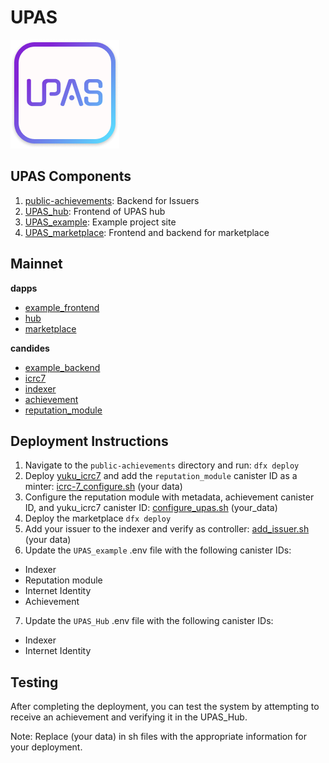 # UPAS

![User Public Achievement Logo](https://github.com/relinkd/UPAS/blob/main/images/upas_logo_x05_upd3.png)

## UPAS Components

1. [public-achievements](https://github.com/relinkd/public-achievements): Backend for Issuers
2. [UPAS_hub](https://github.com/relinkd/upas_hub): Frontend of UPAS hub
3. [UPAS_example](https://github.com/relinkd/upas_example_site): Example project site
4. [UPAS_marketplace](https://github.com/relinkd/upas_marketplace): Frontend and backend for marketplace

## Mainnet

**dapps**

* [example_frontend](https://5j4ti-jqaaa-aaaaj-qncma-cai.icp0.io)
* [hub](https://4dtrs-laaaa-aaaaj-qncla-cai.icp0.io)
* [marketplace](https://4kq2o-5iaaa-aaaaj-qnckq-cai.icp0.io)

**candides**

* [example_backend](https://a4gq6-oaaaa-aaaab-qaa4q-cai.raw.icp0.io/?id=4esxg-gyaaa-aaaaj-qnclq-cai)
* [icrc7](https://a4gq6-oaaaa-aaaab-qaa4q-cai.raw.icp0.io/?id=4ywnx-ryaaa-aaaaj-qncjq-cai)
* [indexer](https://a4gq6-oaaaa-aaaab-qaa4q-cai.raw.icp0.io/?id=4nr42-qqaaa-aaaaj-qncka-cai)
* [achievement](https://a4gq6-oaaaa-aaaab-qaa4q-cai.raw.icp0.io/?id=4wua7-kiaaa-aaaaj-qnciq-cai)
* [reputation_module](https://a4gq6-oaaaa-aaaab-qaa4q-cai.raw.icp0.io/?id=47xld-4aaaa-aaaaj-qncja-cai)

## Deployment Instructions

1. Navigate to the `public-achievements` directory and run: `dfx deploy`
2. Deploy [yuku_icrc7](https://github.com/tuminfei/yuku_icrc7) and add the `reputation_module` canister ID as a minter: [icrc-7_configure.sh](https://github.com/relinkd/public-achievements/blob/main/test/icrc-7_configurate.sh) (your data)
3. Configure the reputation module with metadata, achievement canister ID, and yuku_icrc7 canister ID: [configure_upas.sh](https://github.com/relinkd/public-achievements/blob/main/test/configurate_upas.sh) (your_data)
4. Deploy the marketplace `dfx deploy`
5. Add your issuer to the indexer and verify as controller: [add_issuer.sh](https://github.com/relinkd/upas_marketplace/blob/main/test/add_issuer.sh) (your data)
6. Update the `UPAS_example` .env file with the following canister IDs:
- Indexer
- Reputation module
- Internet Identity
- Achievement
7. Update the `UPAS_Hub` .env file with the following canister IDs:
- Indexer
- Internet Identity

## Testing
After completing the deployment, you can test the system by attempting to receive an achievement and verifying it in the UPAS_Hub.

Note: Replace (your data) in sh files with the appropriate information for your deployment.